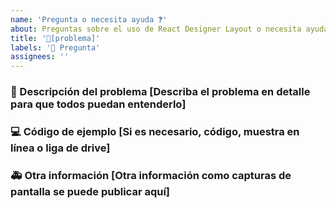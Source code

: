 ```yaml
---
name: 'Pregunta o necesita ayuda ❓'
about: Preguntas sobre el uso de React Designer Layout o necesita ayuda
title: '🧐[problema]'
labels: '🧐 Pregunta'
assignees: ''
---
```


### 🧐 Descripción del problema [Describa el problema en detalle para que todos puedan entenderlo]

### 💻 Código de ejemplo [Si es necesario, código, muestra en línea o liga de drive]

### 🚑 Otra información [Otra información como capturas de pantalla se puede publicar aquí]
